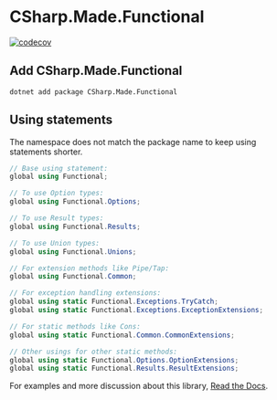# CSharp.Made.Functional
[![codecov](https://codecov.io/gh/th3oth3rjak3/CSharp.Made.Functional/graph/badge.svg?token=5UF3R55ET6)](https://codecov.io/gh/th3oth3rjak3/CSharp.Made.Functional)

## Add CSharp.Made.Functional

```title="Command Line"
dotnet add package CSharp.Made.Functional
```

## Using statements

The namespace does not match the package name to keep using statements shorter.

```cs title="Usings.cs"
// Base using statement:
global using Functional;

// To use Option types:
global using Functional.Options;

// To use Result types:
global using Functional.Results;

// To use Union types:
global using Functional.Unions;

// For extension methods like Pipe/Tap:
global using Functional.Common;

// For exception handling extensions:
global using static Functional.Exceptions.TryCatch;
global using static Functional.Exceptions.ExceptionExtensions;

// For static methods like Cons:
global using static Functional.Common.CommonExtensions;

// Other usings for other static methods:
global using static Functional.Options.OptionExtensions;
global using static Functional.Results.ResultExtensions;
```

For examples and more discussion about this library, <a href="https://th3oth3rjak3.github.io/CSharp.Made.Functional" target="_blank" rel="noopener">Read the Docs</a>.
